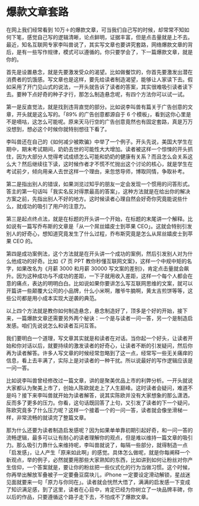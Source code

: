 # 爆款文章套路

在网上我们经常看到 10万＋的爆款文章，可当我们自己写的时候，却常常不知如何下笔，感觉自己写的逻辑清晰，论点鲜明，证据丰富，但是点击量就是上不去。最近，知名互联网专家李叫兽说了，其实写文章也要讲究套路，网络爆款文章的背后，是有一些写作规律，模式可以遵循的。你只要学会了，下一篇爆款文章，就是你的。

首先是设置悬念，就是先要激发受众的渴望。比如做餐饮的，你首先要激发出潜在消费者的饥饿感。写文章也是这样，要先给读者制造渴望，能够让人家读下去。假如采用了开门见山式的说法，一开头就告诉了读者的答案，其实很难吸引读者读下去。要种下点好奇的种子才行，那怎么制造悬念呢，有四个方法你可以试一试。

第一是反直觉法，就是找到违背直觉的部分。比如说李叫兽有篇关于广告创意的文章，开头就是这么写的。「89% 的广告创意都源自于 6 个模板」，看到这你心里是不是嘀咕，这怎么可能呢。原来天马行空的广告创意竟然也有固定套路，真是万万没想到，想必这个时候你就特别想往下看了。

李叫兽还在自己的《如何减少被欺骗》中举了一个例子。开头先说，美国大学生在期中，期末考试期间，奶奶去世的可能性大大增加。读者被这样一个惊悚的开头抓住，因为大部分人觉得考试成绩怎么可能和奶奶的健康有关系？而且怎么会关系这么大？然后继续往下读，这时候作者才不慌不忙抛出这个讨论的核心，就是学生在考试前夕，倾向用亲人去世这样一个理由，来忽悠导师，博取同情，争取补考。

第二是指出别人的错误，如果浏览过知乎的朋友一定会发现一个惯用的问答形式。答主的第一句话叫「我实名反对得票最高的答案」，这种方法就是在给出你的解决方案之前，先指出别人不好的地方。这时候读者心理自然会好奇你究竟能说些什么，就成功的吸引了用户的注意力。

第三是起点终点法，就是在标题的开头讲一个开始，在标题的末尾讲一个解释。比如说有一篇写乔布斯的文章是「从一个屌丝嬉皮士到苹果 CEO」。这就会特别引发别人的好奇心，想知道究竟发生了什么过程，乔布斯究竟是怎么从屌丝嬉皮士到苹果 CEO 的。

第四是成功案例法，这个方法就是在开头讲一个成功的案例，然后引发别人对为什么他成功的好奇。比如《7 页 PPT 教你秒懂互联网文案》，这样一个中规中矩的名字，如果改名为《月薪 3000 和月薪 30000 写文案的差别》，肯定点击量就会飙升。因为这种成功与不成功的差距，一下子就用收入差距，这样一个每个人都会在意的痛点，表达的明明白白。比如说如果你要讲怎么写互联网思维的文案，就可以开篇讲一些颠覆大公司的小品牌，什么小米啊，雕爷牛腩啊，黄太吉煎饼等等，这些公司都是用小成本实现大逆袭的典范。

以上四个方法就是教你如何制造悬念，悬念制造好了，顶多是个好的开始，接下来，一篇爆款文章还需要另外两个秘诀：一个是与读者一问一答，另一个是制造启发感。咱们先说说怎么和读者互问互答。

我们要明白一个道理，写文章其实就是和读者在对话。当你起一个好头，让读者开始和你对话以后，就要持续的激发读者的好奇心，让读者不断的引发疑问，然后你再为读者解答。许多人写文章的时候经常忽略到了这一点，经常写一些无关痛痒的信息，看上去丰满了，实际上是对读者的一种干扰。所以说最好的写作逻辑应该是一问一答。

比如说李叫兽曾经修改过一篇文章，讲的是聚美优品上市的利弊分析。一开头就说大家都认为聚美上市了，创始人陈欧就走上了人生巅峰。这时读者会疑问，难道不是吗？接下来李叫兽就开始为读者解答，说其实陈欧并没有大家想象的那么潇洒，反而多了更多的压力。你看，这句话既回答了上句，又引发了读者的下一个疑问，陈欧究竟多了什么压力呢？这样一个接着一个的一问一答，读者就会像坐滑梯一样，非常流畅的就读完了整篇文章。

那为什么还要为读者制造启发感呢？因为如果单单靠初期引起好奇，和一问一答的流畅逻辑，最多可以让有耐心的读者理解你的观点，但是难以维持一篇文章的吸引力。那么吸引力靠什么来维持呢，李叫兽就说了，每隔一些部分，就得制造一点「启发感」，让人产生「原来如此啊」的感觉。具体怎么做呢，就是你每阐释一个新观点，举的例子，必然就要用那些大家熟知的东西，比如讲到如何让粉丝对你产生信仰，一个答案就是，要让你的粉丝把一些仪式化的行为当做习惯。这个时候，你再举出解放军叠被子一定要叠豆腐块儿，iPhone 一定要设定滑动解锁，星战迷见面就要来一句「原力与你同在」。读者就会恍然大悟了，满满的启发感一下变成了知识满足感，到了这里，读者在心目中，肯定已经为你树立了一块品牌丰碑，你以后的作品，只要遵循这个路子走下去，不怕成不了爆款文章。



